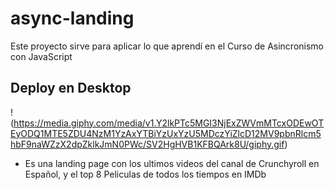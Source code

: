 # async-landing
Este proyecto sirve para aplicar lo que aprendí en el Curso de Asincronismo con JavaScript
## Deploy en Desktop
!(https://media.giphy.com/media/v1.Y2lkPTc5MGI3NjExZWVmMTcxODEwOTEyODQ1MTE5ZDU4NzM1YzAxYTBiYzUxYzU5MDczYiZlcD12MV9pbnRlcm5hbF9naWZzX2dpZklkJmN0PWc/SV2HgHVB1KFBQArk8U/giphy.gif)
- Es una landing page con los ultimos videos del canal de Crunchyroll en Español, y el top 8 Peliculas de todos los tiempos en IMDb
